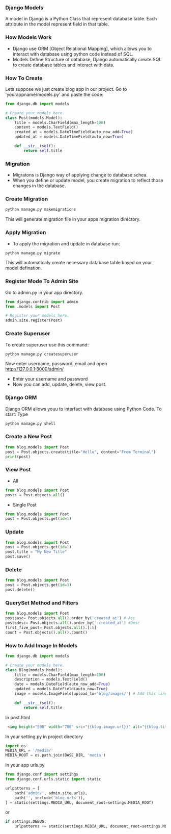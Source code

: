 ### Django Models
A model in Django is a Python Class that represent database table. Each attribute in the model represent field in that table.

### How Models Work
- Django use ORM [Object Relational Mapping], which allows you to interact with database using python code instead of SQL.
- Models Define Structure of database, Django automatically create SQL to create database tables and interact with data.

### How To Create
Lets suppose we just create blog app in our project. Go to 'yourappname/models.py' and paste the code:
```python
from django.db import models

# Create your models here.
class Post(models.Model):
    title = models.CharField(max_length=100)
    content = models.TextField()
    created_at = models.DateTimeField(auto_now_add=True)
    updated_at = models.DateTimeField(auto_now=True)

    def __str__(self):
        return self.title
```

### Migration
- Migratons is Django way of applying change to database schea. 
- When you define or update model, you create migration to reflect those changes in the database.

### Create Migration
```bash
python manage.py makemigrations
```
This will generate migration file in your apps migration directory.

### Apply Migration
- To apply the migration and update in database run:
```bash
python manage.py migrate
```
This will automaticaly create necessary database table based on your model defination.

### Register Mode To Admin Site
Go to admin.py in your app directory.
```python
from django.contrib import admin
from .models import Post

# Register your models here.
admin.site.register(Post)
```

### Create Superuser
To create superuser use this command:
```bash
python manage.py createsuperuser
```
Now enter username, password, email and open
http://127.0.0.1:8000/admin/
- Enter your username and password
- Now you can add, update, delete, view post.


### Django ORM
Django ORM allows youu to interfact with database using Python Code. To start:
Type
```bash
python manage.py shell
```

### Create a New Post
```python
from blog.models import Post
post = Post.objects.create(title="Hello", content="From Terminal")
print(post)
```
### View Post
- All
```python
from blog.models import Post
posts = Post.objects.all()
```
- Single Post
```python
from blog.models import Post
post = Post.objects.get(id=1)
```

### Update
```python
from blog.models import Post
post = Post.objects.get(id=1)
post.title = "My New Title"
post.save()
```

### Delete
```python
from blog.models import Post
post = Post.objects.get(id=3)
post.delete()
```

### QuerySet Method and Filters
```python
from blog.models import Post
postsasc= Post.objects.all().order_by('created_at') # Asc
postsdesc= Post.objects.all().order_by('-created_at') #Desc
first_five_post= Post.objects.all().[:5]
count = Post.objects().all().count()
```

### How to Add Image In Models
```python
from django.db import models

# Create your models here.
class Blog(models.Model):
    title = models.CharField(max_length=100)
    description = models.TextField()
    date = models.DateField(auto_now_add=True)
    updated = models.DateField(auto_now=True)
    image = models.ImageField(upload_to='blog/images/') # Add this line

    def __str__(self):
        return self.title
```

In post.html
```html
 <img height="500" width="700" src="{{blog.image.url}}" alt="{{blog.title}}">
```

In your setting.py in project directory
```python
import os
MEDIA_URL = '/media/'
MEDIA_ROOT = os.path.join(BASE_DIR, 'media')
```

In your app urls.py
```python
from django.conf import settings
from django.conf.urls.static import static

urlpatterns = [
    path('admin/', admin.site.urls),
    path('', include('blog.urls')),
] + static(settings.MEDIA_URL, document_root=settings.MEDIA_ROOT)
```

or 

```python
if settings.DEBUG:
    urlpatterns += static(settings.MEDIA_URL, document_root=settings.MEDIA_ROOT)
```


